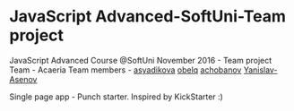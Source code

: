 # JavaScript Advanced-SoftUni-Team project
JavaScript Advanced Course @SoftUni November 2016 - Team project
Team - Acaeria
Team members -  <a href="https://github.com/asyadikova">asyadikova</a>
                <a href="https://github.com/obelq">obelq</a>
                <a href="https://github.com/achobanov">achobanov</a>
                <a href="https://github.com/Yanislav-Asenov">Yanislav-Asenov</a>
                
Single page app - Punch starter. Inspired by KickStarter :)
